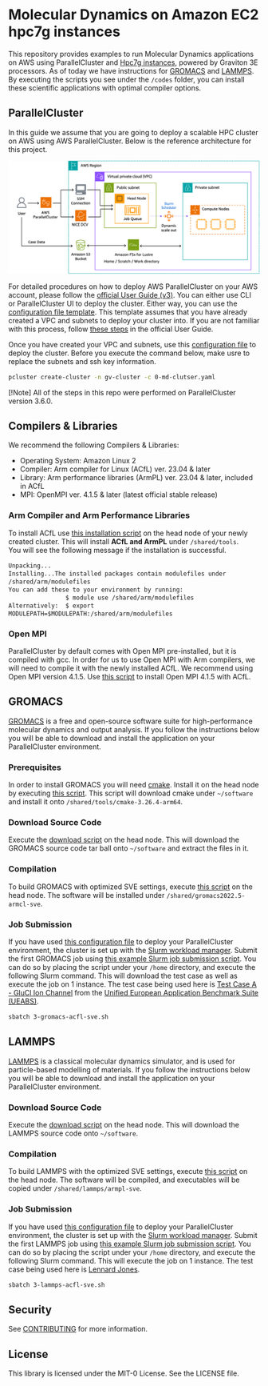 # Molecular Dynamics on Amazon EC2 hpc7g instances

This repository provides examples to run Molecular Dynamics applications on AWS using ParallelCluster and [Hpc7g instances](https://aws.amazon.com/ec2/instance-types/hpc7g/?trk=7aa1d67a-83b9-4934-8322-71040c588cf4&sc_channel=el), powered by Graviton 3E processors. As of today we have instructions for [GROMACS](https://www.gromacs.org/) and [LAMMPS](https://www.lammps.org/). By executing the scripts you see under the `/codes` folder, you can install these scientific applications with optimal compiler options.

## ParallelCluster

In this guide we assume that you are going to deploy a scalable HPC cluster on AWS using AWS ParallelCluster. Below is the reference architecture for this project. 

![ParallelCluster](images/ParallelCluster.png)

For detailed procedures on how to deploy AWS ParallelCluster on your AWS account, please follow the [official User Guide (v3)](https://docs.aws.amazon.com/parallelcluster/latest/ug/what-is-aws-parallelcluster.html). You can either use CLI or ParallelCluster UI to deploy the cluster. Either way, you can use the [configuration file template](/codes/setup/md-cluster.yaml). This template assumes that you have already created a VPC and subnets to deploy your cluster into. If you are not familiar with this process, follow [these steps](https://docs.aws.amazon.com/parallelcluster/latest/ug/install-v3-configuring.html) in the official User Guide.   

Once you have created your VPC and subnets, use this [configuration file](codes/setup/0-md-cluster.yaml) to deploy the cluster. Before you execute the command below, make usre to replace the subnets and ssh key information. 

```bash
pcluster create-cluster -n gv-cluster -c 0-md-clutser.yaml
```

[!Note]
All of the steps in this repo were performed on ParallelCluster version 3.6.0.

## Compilers & Libraries 

We recommend the following Compilers & Libraries:
- Operating System: Amazon Linux 2
- Compiler: Arm compiler for Linux (ACfL) ver. 23.04 & later
- Library: Arm performance libraries (ArmPL) ver. 23.04 & later, included in ACfL
- MPI: OpenMPI ver. 4.1.5 & later (latest official stable release)

### Arm Compiler and Arm Performance Libraries

To install ACfL use [this installation script](codes/setup/1-install-acfl.sh) on the head node of your newly created cluster. This will install **ACfL and ArmPL** under `/shared/tools`.  
You will see the following message if the installation is successful.

```
Unpacking...
Installing...The installed packages contain modulefiles under /shared/arm/modulefiles
You can add these to your environment by running:
                $ module use /shared/arm/modulefiles
Alternatively:  $ export MODULEPATH=$MODULEPATH:/shared/arm/modulefiles
```

### Open MPI

ParallelCluster by default comes with Open MPI pre-installed, but it is compiled with gcc. In order for us to use Open MPI with Arm compilers, we will need to compile it with the newly installed ACfL. We recommend using Open MPI version 4.1.5. Use [this script](codes/setup/2-install-openmpi-with-acfl.sh) to install Open MPI 4.1.5 with ACfL. 


## GROMACS

[GROMACS](https://www.gromacs.org/) is a free and open-source software suite for high-performance molecular dynamics and output analysis. If you follow the instructions below you will be able to download and install the application on your ParallelCluster environment. 

### Prerequisites

In order to install GROMACS you will need [cmake](https://cmake.org/). Install it on the head node by executing [this script](codes/GROMACS/0-install-cmake.sh). This script will download cmake under `~/software` and install it onto `/shared/tools/cmake-3.26.4-arm64`. 

### Download Source Code

Execute the [download script](codes/GROMACS/1-download-gromacs.sh) on the head node. This will download the GROMACS source code tar ball onto `~/software` and extract the files in it. 

### Compilation

To build GROMACS with optimized SVE settings, execute [this script](codes/GROMACS/2a-compile-gromacs-acfl-sve.sh) on the head node. The software will be installed under `/shared/gromacs2022.5-armcl-sve`.  

### Job Submission

If you have used [this configuration file](codes/setup/0-md-cluster.yaml) to deploy your ParallelCluster environment, the cluster is set up with the [Slurm workload manager](https://slurm.schedmd.com/documentation.html). Submit the first GROMACS job using [this example Slurm job submission script](codes/GROMACS/3-gromacs-acfl-sve.sh). You can do so by placing the script under your `/home` directory, and execute the following Slurm command. This will download the test case as well as execute the job on 1 instance. The test case being used here is [Test Case A - GluCl Ion Channel](https://repository.prace-ri.eu/ueabs/GROMACS/2.2/GROMACS_TestCaseA.tar.xz) from the [Unified European Application Benchmark Suite (UEABS)](https://repository.prace-ri.eu/git/UEABS/ueabs). 

```bash
sbatch 3-gromacs-acfl-sve.sh
```

## LAMMPS

[LAMMPS](https://www.lammps.org/) is a classical molecular dynamics simulator, and is used for particle-based modelling of materials. If you follow the instructions below you will be able to download and install the application on your ParallelCluster environment. 

### Download Source Code

Execute the [download script](codes/LAMMPS/1-download-lammps.sh) on the head node. This will download the LAMMPS source code onto `~/software`.

### Compilation

To build LAMMPS with the optimized SVE settings, execute [this script](codes/LAMMPS/2a-compile-lammps-acfl-sve.sh) on the head node. The software will be compiled, and executables will be copied under `/shared/lammps/armpl-sve`. 

### Job Submission

If you have used [this configuration file](codes/setup/0-md-cluster.yaml) to deploy your ParallelCluster environment, the cluster is set up with the [Slurm workload manager](https://slurm.schedmd.com/documentation.html). Submit the first LAMMPS job using [this example Slurm job submission script](codes/LAMMPS/3-lammps-acfl-sve.sh). You can do so by placing the script under your `/home` directory, and execute the following Slurm command. This will execute the job on 1 instance. The test case being used here is [Lennard Jones](https://www.lammps.org/bench.html#lj). 

```bash
sbatch 3-lammps-acfl-sve.sh
```

## Security

See [CONTRIBUTING](CONTRIBUTING.md#security-issue-notifications) for more information.

## License

This library is licensed under the MIT-0 License. See the LICENSE file.
